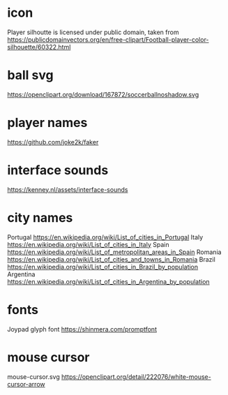 <!--
SPDX-FileCopyrightText: 2023 Simon Dalvai <info@simondalvai.org>

SPDX-License-Identifier: CC0-1.0
-->

# icon
Player silhoutte is licensed under public domain, taken from  
https://publicdomainvectors.org/en/free-clipart/Football-player-color-silhouette/60322.html

# ball svg
https://openclipart.org/download/167872/soccerballnoshadow.svg

# player names
https://github.com/joke2k/faker

# interface sounds
https://kenney.nl/assets/interface-sounds

# city names
Portugal
https://en.wikipedia.org/wiki/List_of_cities_in_Portugal
Italy
https://en.wikipedia.org/wiki/List_of_cities_in_Italy
Spain
https://en.wikipedia.org/wiki/List_of_metropolitan_areas_in_Spain
Romania
https://en.wikipedia.org/wiki/List_of_cities_and_towns_in_Romania
Brazil
https://en.wikipedia.org/wiki/List_of_cities_in_Brazil_by_population
Argentina
https://en.wikipedia.org/wiki/List_of_cities_in_Argentina_by_population

# fonts
Joypad glyph font
https://shinmera.com/promptfont

# mouse cursor
mouse-cursor.svg
https://openclipart.org/detail/222076/white-mouse-cursor-arrow
